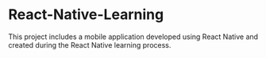 # React-Native-Learning
This project includes a mobile application developed using React Native and created during the React Native learning process.
